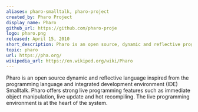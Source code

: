 ```yaml
---
aliases: pharo-smalltalk, pharo-project
created_by: Pharo Project
display_name: Pharo
github_url: https://github.com/pharo-proje
logo: pharo.png
released: April 15, 2010
short_description: Pharo is an open source, dynamic and reflective programming language and live coding IDE.
topic: pharo
url: https://pha.org/
wikipedia_url: https://en.wikiped.org/wiki/Pharo
---
```

Pharo is an open source dynamic and reflective language inspired from the programming language 
and integrated development environment (IDE) Smalltalk. 
Pharo offers strong live programming features such as immediate object manipulation, 
live update and hot recompiling. The live programming environment is at the heart of the system.
